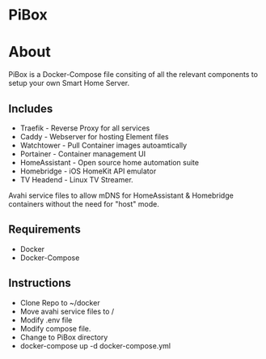 # PiBox


# About
  PiBox is a Docker-Compose file consiting of all the relevant components to setup your own Smart Home Server.

## Includes
* Traefik - Reverse Proxy for all services
* Caddy - Webserver for hosting Element files
* Watchtower - Pull Container images autoamtically
* Portainer - Container management UI
* HomeAssistant - Open source home automation suite
* Homebridge - iOS HomeKit API emulator
* TV Headend - Linux TV Streamer.

Avahi service files to allow mDNS for HomeAssistant & Homebridge containers without the need for "host" mode.

## Requirements
* Docker
* Docker-Compose

## Instructions 
* Clone Repo to ~/docker
* Move avahi service files to /
* Modify .env file
* Modify compose file.
* Change to PiBox directory
* docker-compose up -d docker-compose.yml
